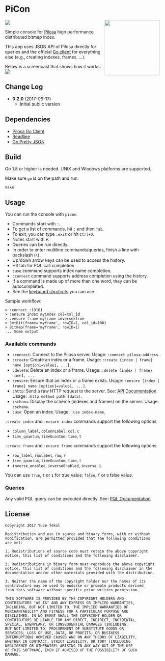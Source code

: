 # PiCon

<a href="https://github.com/pilosa"><img src="https://img.shields.io/badge/pilosa-v0.4.0-blue.svg"></a>
<img src="https://c1.staticflickr.com/9/8754/16788993048_af85d47b1b_z.jpg" style="float: right" align="right" height="180">

Simple console for [Pilosa](https://www.pilosa.com/) high performance distributed bitmap index.

This app uses JSON API of Pilosa directly for queries and the official [Go client](https://github.com/pilosa/go-pilosa) for everything else (e.g., creating indexes, frames, ...).

Below is a screencast that shows how it works:
<a href="https://asciinema.org/a/1xq1wbwku38bo96jqx0coxql0" target="_blank"><img src="https://asciinema.org/a/1xq1wbwku38bo96jqx0coxql0.png" /></a>

## Change Log

* **0.2.0** (2017-06-17)
    * Initial public version

## Dependencies

* [Pilosa Go Client](https://github.com/pilosa/go-pilosa)
* [Readline](https://github.com/chzyer/readline)
* [Go Pretty JSON](github.com/hokaccha/go-prettyjson)

## Build

Go 1.8 or higher is needed. UNIX and Windows platforms are supported.

Make sure `go` is on the path and run:
```
make
```

## Usage

You can run the console with `picon`.

- Commands start with `:`.
- To get a list of commands, hit `:` and then `Tab`.
- To exit, you can type `:exit` or hit `Ctrl+D`.
- Notes start with `#`.
- Queries can be run directly.
- In order to enter multiline commands/queries, finish a line with backslash (`\`).
- Up/down arrow keys can be used to access the history.
- Hit tab for PQL call completion.
- `:use` command supports index name completion.
- `:connect` command supports address completion using the history.
- If a command is made up of more than one word, they can be autocompleted.
- See the [keyboard shortcuts](https://github.com/chzyer/readline/blob/master/doc/shortcut.md) you can use.

Sample workflow:

```
> :connect :10101
> :ensure index myindex col=col_id
> :ensure frame myframe inverse=true
> SetBit(frame='myframe', rowID=1, col_id=100)
> Bitmap(frame='myframe', rowID=1)
... Some output
```

### Available commands

* `:connect`: Connect to the Pilosa server. Usage: `:connect pilosa-address`.
* `:create`: Create an index or a frame. Usage: `:create {index | frame} name [option1=value1, ...]`.
* `:delete`: Delete an index or a frame. Usage: `:delete {index | frame} name1, ...`.
* `:ensure`: Ensure that an index or a frame exists. Usage: `:ensure {index | frame} name [option1=value1, ...]`.
* `:http`: Send a raw HTTP request to the server. See: [API Documentation](https://www.pilosa.com/docs/api-reference/). Usage: `:http method path [data]`.
* `:schema`: Display the scheme (indexes and frames) on the server. Usage: `:schema`.
* `:use`: Open an index. Usage: `:use index-name`.

`:create index` and `:ensure index` commands support the following options:
* `column_label`, `columnLabel`, `col`, `c`
* `time_quantum`, `timeQuantum`, `time`, `t`

`:create frame` and `:ensure frame` commands support the following options:
* `row_label`, `rowLabel`, `row`, `r`
* `time_quantum`, `timeQuantum`, `time`, `t`
* `inverse_enabled`, `inverseEnabled`, `inverse`, `i`.

You can use `true`, `t` or `1` for true value; `false`, `f` or `0` false value.

### Queries

Any valid PQL query can be executed directly. See: [PQL Documentation](https://www.pilosa.com/docs/query-language/)

## License

```
Copyright 2017 Yuce Tekol

Redistribution and use in source and binary forms, with or without
modification, are permitted provided that the following conditions
are met:

1. Redistributions of source code must retain the above copyright
notice, this list of conditions and the following disclaimer.

2. Redistributions in binary form must reproduce the above copyright
notice, this list of conditions and the following disclaimer in the
documentation and/or other materials provided with the distribution.

3. Neither the name of the copyright holder nor the names of its
contributors may be used to endorse or promote products derived
from this software without specific prior written permission.

THIS SOFTWARE IS PROVIDED BY THE COPYRIGHT HOLDERS AND
CONTRIBUTORS "AS IS" AND ANY EXPRESS OR IMPLIED WARRANTIES,
INCLUDING, BUT NOT LIMITED TO, THE IMPLIED WARRANTIES OF
MERCHANTABILITY AND FITNESS FOR A PARTICULAR PURPOSE ARE
DISCLAIMED. IN NO EVENT SHALL THE COPYRIGHT HOLDER OR
CONTRIBUTORS BE LIABLE FOR ANY DIRECT, INDIRECT, INCIDENTAL,
SPECIAL, EXEMPLARY, OR CONSEQUENTIAL DAMAGES (INCLUDING,
BUT NOT LIMITED TO, PROCUREMENT OF SUBSTITUTE GOODS OR
SERVICES; LOSS OF USE, DATA, OR PROFITS; OR BUSINESS
INTERRUPTION) HOWEVER CAUSED AND ON ANY THEORY OF LIABILITY,
WHETHER IN CONTRACT, STRICT LIABILITY, OR TORT (INCLUDING
NEGLIGENCE OR OTHERWISE) ARISING IN ANY WAY OUT OF THE USE
OF THIS SOFTWARE, EVEN IF ADVISED OF THE POSSIBILITY OF SUCH
DAMAGE.
```
